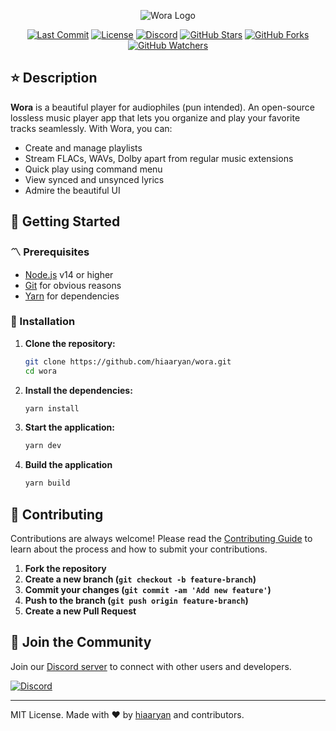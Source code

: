 <p align="center">
  <img src="https://github.com/hiaaryan/wora/blob/main/renderer/public/assets/Github.png?raw=true" alt="Wora Logo" />
</p>

<p align="center">
  <a href="https://github.com/hiaaryan/wora"><img src="https://img.shields.io/github/last-commit/hiaaryan/wora/main?commit" alt="Last Commit" /></a>
  <a href="LICENSE"><img src="https://img.shields.io/github/license/hiaaryan/wora?license" alt="License" /></a>
  <a href="https://discord.gg/CrAbAYMGCe"><img src="https://dcbadge.limes.pink/api/server/https://discord.gg/CrAbAYMGCe?style=flat" alt="Discord" /></a>
  <a href="https://github.com/hiaaryan/wora/stargazers"><img src="https://img.shields.io/github/stars/hiaaryan/wora?style=flat&stars" alt="GitHub Stars" /></a>
  <a href="https://github.com/hiaaryan/wora/network"><img src="https://img.shields.io/github/forks/hiaaryan/wora?style=flat&forks" alt="GitHub Forks" /></a>
  <a href="https://github.com/hiaaryan/wora/watchers"><img src="https://img.shields.io/github/watchers/hiaaryan/wora?style=flat&watchers" alt="GitHub Watchers" /></a>
</p>

## ⭐️ **Description**

**Wora** is a beautiful player for audiophiles (pun intended). An open-source lossless music player app that lets you organize and play your favorite tracks seamlessly. With Wora, you can:

- Create and manage playlists
- Stream FLACs, WAVs, Dolby apart from regular music extensions
- Quick play using command menu
- View synced and unsynced lyrics
- Admire the beautiful UI

## 🚀 **Getting Started**

### 〽️ Prerequisites

- [Node.js](https://nodejs.org/) v14 or higher
- [Git](https://git-scm.com/) for obvious reasons
- [Yarn](https://yarnpkg.com/) for dependencies

### 👾 Installation

1. **Clone the repository:**

    ```sh
    git clone https://github.com/hiaaryan/wora.git
    cd wora
    ```

2. **Install the dependencies:**

    ```sh
    yarn install
    ```

4. **Start the application:**

    ```sh
    yarn dev
    ```

5. **Build the application**

    ```sh
    yarn build
    ```

## 🤝 **Contributing**

Contributions are always welcome! Please read the [Contributing Guide](CONTRIBUTING.md) to learn about the process and how to submit your contributions.

1. **Fork the repository**
2. **Create a new branch (`git checkout -b feature-branch`)**
3. **Commit your changes (`git commit -am 'Add new feature'`)**
4. **Push to the branch (`git push origin feature-branch`)**
5. **Create a new Pull Request**

## 💬 **Join the Community**

Join our [Discord server](https://discord.gg/CrAbAYMGCe/) to connect with other users and developers.

<a href="https://discord.gg/SYEByd7Zb2"><img src="https://dcbadge.limes.pink/api/server/https://discord.gg/CrAbAYMGCe?style=flat" alt="Discord"></a>

---

MIT License. Made with ❤️ by [hiaaryan](https://github.com/hiaaryan) and contributors.
